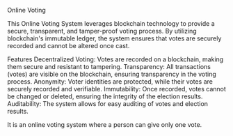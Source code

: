Online Voting

This Online Voting System leverages blockchain technology to provide a secure, transparent, and tamper-proof voting process. By utilizing blockchain's immutable ledger, the system ensures that votes are securely recorded and cannot be altered once cast.

Features
Decentralized Voting: Votes are recorded on a blockchain, making them secure and resistant to tampering.
Transparency: All transactions (votes) are visible on the blockchain, ensuring transparency in the voting process.
Anonymity: Voter identities are protected, while their votes are securely recorded and verifiable.
Immutability: Once recorded, votes cannot be changed or deleted, ensuring the integrity of the election results.
Auditability: The system allows for easy auditing of votes and election results.


It is an online voting system where a person can give only one vote. 
